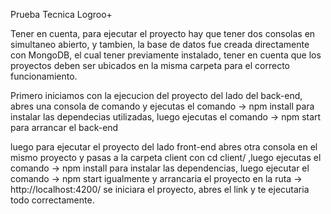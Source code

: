 Prueba Tecnica Logroo+

Tener en cuenta, para ejecutar el proyecto hay que tener dos consolas en simultaneo abierto, y tambien, la base de datos fue creada directamente con MongoDB, el cual tener previamente instalado, tener en cuenta que los proyectos deben ser ubicados en la misma carpeta para el correcto funcionamiento.

Primero iniciamos con la ejecucion del proyecto del lado del back-end, abres una consola de comando y ejecutas el comando -> npm install para instalar las dependecias utilizadas, luego ejecutas el comando -> npm start para arrancar el back-end

luego para ejecutar el proyecto del lado front-end abres otra consola en el mismo proyecto y pasas a la carpeta client con cd client/
,luego ejecutas el comando -> npm install para instalar las dependencias, luego ejecutar el comando -> npm start igualmente y arrancaria el proyecto en la ruta -> http://localhost:4200/ se iniciara el proyecto, abres el link y te ejecutaria todo correctamente.
